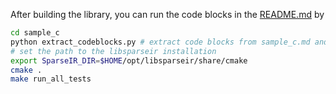 After building the library, you can run the code blocks in the [README.md](../README.md) by

```bash
cd sample_c
python extract_codeblocks.py # extract code blocks from sample_c.md and save to test_files/*.c
# set the path to the libsparseir installation
export SparseIR_DIR=$HOME/opt/libsparseir/share/cmake
cmake .
make run_all_tests
```
